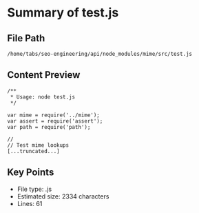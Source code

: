 # Summary of test.js
  
## File Path
`/home/tabs/seo-engineering/api/node_modules/mime/src/test.js`

## Content Preview
```
/**
 * Usage: node test.js
 */

var mime = require('../mime');
var assert = require('assert');
var path = require('path');

//
// Test mime lookups
[...truncated...]
```

## Key Points
- File type: .js
- Estimated size: 2334 characters
- Lines: 61

